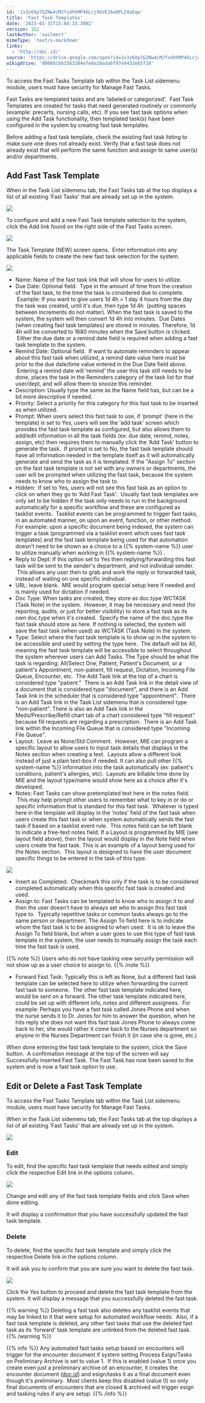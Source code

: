 ```yaml
---
id: '1x3z6Xp7GZNw4cMJfxdhhMP4kLcj4bVEJ6w0PLZ4aEqw'
title: 'Fast Task Templates'
date: '2023-01-31T15:04:33.300Z'
version: 152
lastAuthor: 'swilmert'
mimeType: 'text/x-markdown'
links:
  - 'http://doc.id/'
source: 'https://drive.google.com/open?id=1x3z6Xp7GZNw4cMJfxdhhMP4kLcj4bVEJ6w0PLZ4aEqw'
wikigdrive: '0008bcbb1563384efe0a28ada6f97e9432e65f10'
---
```

To access the Fast Tasks Template tab within the Task List sidemenu module, users must have security for Manage Fast Tasks.

Fast Tasks are templated tasks and are ‘labeled or categorized'.  Fast Task Templates are created for tasks that need generated routinely or commonly (example: precerts, nursing calls, etc). If you see fast task options when using the Add Task functionality, then templated task(s) have been configured in the system by creating fast task templates.

Before adding a fast task template, check the existing fast task listing to make sure one does not already exist. Verify that a fast task does not already exist that will perform the same function and assign to same user(s) and/or departments.

## Add Fast Task Template

When in the Task List sidemenu tab, the Fast Tasks tab at the top displays a list of all existing ‘Fast Tasks' that are already set up in the system.

![](../fast-task-templates.assets/4752b033f85fb899a7ec5a593bc94508.png)

To configure and add a new Fast Task template selection to the system, click the Add link found on the right side of the Fast Tasks screen.

![](../fast-task-templates.assets/30f06c204c4ff2333e1656ac6ccf60e5.png)

The Task Template (NEW) screen opens.  Enter information into any applicable fields to create the new fast task selection for the system.

![](../fast-task-templates.assets/73ad81f88ad9ad389e4349e80b39a1ed.png)

* Name: Name of the fast task link that will show for users to utilize.
* Due Date: Optional field.  Type in the amount of time from the creation of the fast task, to the time the task is considered due to complete.  Example: If you want to give users 1d 4h = 1 day 4 hours from the day the task was created, until it's due, then type 1d 4h  (putting spaces between increments do not matter). When the fast task is saved to the system, the system will then convert 1d 4h into minutes.  Due Dates (when creating fast task templates) are stored in minutes. Therefore, 1d 4h will be converted to 1680 minutes when the Save button is clicked.  Either the due date or a remind date field is required when adding a fast task template to the system.
* Remind Date: Optional field.  If want to automate reminders to appear about this fast task when utilized, a remind date value here must be prior to the due date/time value entered in the Due Date field above.  Entering a remind date will ‘remind' the user this task still needs to be done, places the task in the Reminders category of the task list for that user/dept, and will allow them to snooze this reminder.
* Description: Usually type the same as the Name field has, but can be a bit more descriptive if needed.
* Priority: Select a priority for this category for this fast task to be inserted as when utilized.
* Prompt: When users select this fast task to use, if ‘prompt' (here in the template) is set to Yes, users will see the ‘add task' screen which provides the fast task template as configured, but also allows them to add/edit information in all the task fields (ex: due date, remind, notes, assign, etc) then requires them to manually click the ‘Add Task' button to generate the task.  If prompt is set to No, the fast task template should have all information needed in the template itself as it will automatically generate and send the task as it is templated. If the "Assign To" section on the fast task template is not set with any owners or departments, the user will be prompted when utilizing the fast task, because the system needs to know who to assign the task to.
* Hidden:  If set to Yes, users will not see this fast task as an option to click on when they go to ‘Add Fast Task'.  Usually fast task templates are only set to be hidden if the task only needs to run in the background automatically for a specific workflow and these are configured as tasklist events.  Tasklist events can be programmed to trigger fast tasks, in an automated manner, on upon an event, function, or other method. For example: upon a specific document being indexed, the system can trigger a task (programmed via a tasklist event which uses fast task templates) and the fast task template being used for that automation doesn't need to be shown as a choice to a {{% system-name %}} user to utilize manually when working in {{% system-name %}} .
* Reply to Dept: If this option set to Yes then replying/forwarding this fast task will be sent to the sender's department, and not individual sender.  This allows any user then to grab and work the reply or forwarded task, instead of waiting on one specific indivdual.
* URL: leave blank.  MIE would program special setup here if needed and is mainly used for dictation if needed.
* Doc Type: When tasks are created, they store as doc.type WCTASK (Task Note) in the system.  However, it may be necessary and need (for reporting, audits, or just for better visibility) to store a fast task as its own doc.type when it's created.  Specify the name of the doc.type the fast task should store as here. If nothing is selected, the system will save the fast task (when used) as WCTASK (Task Note) in the system.
* Type: Select where the fast task template is to show up in the system to be accessible and used by setting the type here.  The default will be All, meaning the fast task template will be accessible to select throughout the system wherever users can Add Tasks. The Type should be what the task is regarding: All/Select One, Patient, Patient's Document, or a patient's Appointment, non-patient, fill request, Dictation, Incoming File Queue, Encounter, etc.  The Add Task link at the top of a chart is considered type "patient."  There is an Add Task link in the detail view of a document that is considered type "document", and there is an Add Task link in the scheduler that is considered type "appointment".  There is an Add Task link in the Task List sidemenu that is considered type "non-patient". There is also an Add Task link in the Meds/Prescribe/Refill chart tab of a chart considered type "fill request" because fill requests are regarding a prescription.  There is an Add Task link within the Incoming File Queue that is considered type "Incoming File Queue".
* Layout:  Leave as None/Std Comment.  However, MIE can program a specific layout to allow users to input task details that displays in the Notes section when creating a text.  Layouts allow a different look instead of just a plain text-box if needed. It can also pull other {{% system-name %}} information into the task automatically (ex: patient's conditions, patient's allergies, etc).  Layouts are billable time done by MIE and the layout type/name would show here as a choice after it's developed.
* Notes: Fast Tasks can show pretemplated text here in the notes field.  This may help prompt other users to remember what to key in or do or specific information that is standard for this fast task.  Whatever is typed here in the template will display in the ‘notes' field of the fast task when users create this fast task or when system automatically sends the fast task if based on a tasklist event rule.  This notes field can be left blank to indicate a free-text notes field. If a Layout is programmed by MIE (see layout field above), then the layout would display in the Note field when users create the fast task. This is an example of a layout being used for the Notes section.  This layout is designed to have the user document specific things to be entered in the task of this type.

![](../fast-task-templates.assets/43f1604b4581c61ebc7e2bfee0fbfaa2.png)

* Insert as Completed:  Checkmark this only if the task is to be considered completed automatically when this specific fast task is created and used.
* Assign to: Fast Tasks can be templated to know who to assign it to and then the user doesn't have to always set who to assign this fast task type to.  Typically repetitive tasks or common tasks always go to the same person or department. The Assign To field here is to indicate whom the fast task is to be assigned to when used.  It is ok to leave the Assign To field blank, but when a user goes to use this type of fast task template in the system, the user needs to manually assign the task each time the fast task is used.

{{% note %}}
Users who do not have tasking view security permission will not show up as a user choice to assign to.
{{% /note %}}

* Forward Fast Task: Typically this is left as None, but a different fast task template can be selected here to utilize when forwarding the current fast task to someone.  The other fast task template indicated here, would be sent on a forward. The other task template indicated here, could be set up with different info, notes and different assignees.  For example: Perhaps you have a fast task called Jones Phone and when the nurse sends it to Dr. Jones for him to answer the question, when he hits reply she does not want this fast task Jones Phone to always come back to her, she would rather it come back to the Nurses department so anyone in the Nurses Department can finish it (in case she is gone, etc.)

When done entering the fast task template to the system, click the Save button.  A confirmation message at the top of the screen will say Successfully inserted Fast Task. The Fast Task has now been saved to the system and is now a fast task option to use.

## Edit or Delete a Fast Task Template

To access the Fast Tasks Template tab within the Task List sidemenu module, users must have security for Manage Fast Tasks.

When in the Task List sidemenu tab, the Fast Tasks tab at the top displays a list of all existing ‘Fast Tasks' that are already set up in the system.

![](../fast-task-templates.assets/4752b033f85fb899a7ec5a593bc94508.png)

### Edit

To edit, find the specific fast task template that needs edited and simply click the respective Edit link in the options column.

![](../fast-task-templates.assets/f2ef4ce5656c8312767b852c6e0e3ccd.png)

Change and edit any of the fast task template fields and click Save when done editing.

It will display a confirmation that you have successfully updated the fast task template.

### Delete

To delete, find the specific fast task template and simply click the respective Delete link in the options column.

It will ask you to confirm that you are sure you want to delete the fast task.

![](../fast-task-templates.assets/d8369533c83a7f58b92b536a13b18dfc.png)

Click the Yes button to proceed and delete the fast task template from the system. It will display a message that you successfully deleted the fast task.

{{% warning %}}
Deleting a fast task also deletes any tasklist events that may be linked to it that were setup for automated workflow needs.  Also, if a fast task template is deleted, any other fast tasks that use the deleted fast task as its ‘forward' task template are unlinked from the deleted fast task.
{{% /warning %}}

{{% info %}}
Any automated fast tasks setup based on encounters will trigger for the encounter document if system setting Process Esign/Tasks on Preliminary Archive is set to value 1.  If this is enabled (value 1) once you create even just a preliminary archive of an encounter, it creates the encounter document ([doc.id](http://doc.id/)) and esign/tasks it as a final document even though it's preliminary.  Most clients keep this disabled (value 0) so only final documents of encounters that are closed & archived will trigger esign and tasking rules if any are setup.
{{% /info %}}
